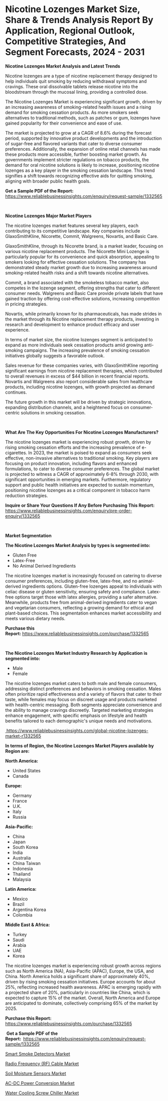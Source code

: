 <p><h1>Nicotine Lozenges Market Size, Share & Trends Analysis Report By Application, Regional Outlook, Competitive Strategies, And Segment Forecasts, 2024 - 2031</h1></p><p><strong>Nicotine Lozenges Market Analysis and Latest Trends</strong></p>
<p><p>Nicotine lozenges are a type of nicotine replacement therapy designed to help individuals quit smoking by reducing withdrawal symptoms and cravings. These oral dissolvable tablets release nicotine into the bloodstream through the mucosal lining, providing a controlled dose. </p><p>The Nicotine Lozenges Market is experiencing significant growth, driven by an increasing awareness of smoking-related health issues and a rising demand for smoking cessation products. As more smokers seek alternatives to traditional methods, such as patches or gum, lozenges have gained popularity for their convenience and ease of use. </p><p>The market is projected to grow at a CAGR of 8.6% during the forecast period, supported by innovative product developments and the introduction of sugar-free and flavored variants that cater to diverse consumer preferences. Additionally, the expansion of online retail channels has made these products more accessible, further boosting market growth. As governments implement stricter regulations on tobacco products, the demand for oral nicotine solutions is likely to increase, positioning nicotine lozenges as a key player in the smoking cessation landscape. This trend signifies a shift towards recognizing effective aids for quitting smoking, aligning with broader public health goals.</p></p>
<p><strong>Get a Sample PDF of the Report:&nbsp;</strong> <a href="https://www.reliablebusinessinsights.com/enquiry/request-sample/1332565?utm_campaign=63&utm_medium=2&utm_source=Github&utm_content=ia&utm_term=01102024&utm_id=nicotine-lozenges">https://www.reliablebusinessinsights.com/enquiry/request-sample/1332565</a></p>
<p>&nbsp;</p>
<p><strong>Nicotine Lozenges Major Market Players</strong></p>
<p><p>The nicotine lozenges market features several key players, each contributing to its competitive landscape. Key companies include GlaxoSmithKline, Nicorette, Commit, Walgreens, Novartis, and Basic Care.</p><p>GlaxoSmithKline, through its Nicorette brand, is a market leader, focusing on various nicotine replacement products. The Nicorette Mini Lozenge is particularly popular for its convenience and quick absorption, appealing to smokers looking for effective cessation solutions. The company has demonstrated steady market growth due to increasing awareness around smoking-related health risks and a shift towards nicotine alternatives.</p><p>Commit, a brand associated with the smokeless tobacco market, also competes in the lozenge segment, offering strengths that cater to different consumer needs. Walgreens and Basic Care provide private labels that have gained traction by offering cost-effective solutions, increasing competition in pricing strategies.</p><p>Novartis, while primarily known for its pharmaceuticals, has made strides in the market through its Nicotine replacement therapy products, investing in research and development to enhance product efficacy and user experience.</p><p>In terms of market size, the nicotine lozenges segment is anticipated to expand as more individuals seek cessation products amid growing anti-smoking campaigns. The increasing prevalence of smoking cessation initiatives globally suggests a favorable outlook.</p><p>Sales revenue for these companies varies, with GlaxoSmithKline reporting significant earnings from nicotine replacement therapies, which contributed to overall revenues in excess of $44 billion in recent financial reports. Novartis and Walgreens also report considerable sales from healthcare products, including nicotine lozenges, with growth projected as demand continues.</p><p>The future growth in this market will be driven by strategic innovations, expanding distribution channels, and a heightened focus on consumer-centric solutions in smoking cessation.</p></p>
<p>&nbsp;</p>
<p><strong>What Are The Key Opportunities For Nicotine Lozenges Manufacturers?</strong></p>
<p><p>The nicotine lozenges market is experiencing robust growth, driven by rising smoking cessation efforts and the increasing prevalence of e-cigarettes. In 2023, the market is poised to expand as consumers seek effective, non-invasive alternatives to traditional smoking. Key players are focusing on product innovation, including flavors and enhanced formulations, to cater to diverse consumer preferences. The global market is projected to witness a CAGR of approximately 6-8% through 2030, with significant opportunities in emerging markets. Furthermore, regulatory support and public health initiatives are expected to sustain momentum, positioning nicotine lozenges as a critical component in tobacco harm reduction strategies.</p></p>
<p><strong>Inquire or Share Your Questions If Any Before Purchasing This Report:</strong> <a href="https://www.reliablebusinessinsights.com/enquiry/pre-order-enquiry/1332565?utm_campaign=63&utm_medium=2&utm_source=Github&utm_content=ia&utm_term=01102024&utm_id=nicotine-lozenges">https://www.reliablebusinessinsights.com/enquiry/pre-order-enquiry/1332565</a></p>
<p>&nbsp;</p>
<p><strong>Market Segmentation</strong></p>
<p><strong>The Nicotine Lozenges Market Analysis by types is segmented into:</strong></p>
<p><ul><li>Gluten Free</li><li>Latex-Free</li><li>No Animal Derived Ingredients</li></ul></p>
<p><p>The nicotine lozenges market is increasingly focused on catering to diverse consumer preferences, including gluten-free, latex-free, and no animal-derived ingredients options. Gluten-free lozenges appeal to individuals with celiac disease or gluten sensitivity, ensuring safety and compliance. Latex-free options target those with latex allergies, providing a safer alternative. Meanwhile, products free from animal-derived ingredients cater to vegan and vegetarian consumers, reflecting a growing demand for ethical and plant-based choices. This segmentation enhances market accessibility and meets various dietary needs.</p></p>
<p><strong>Purchase this Report:&nbsp;</strong><a href="https://www.reliablebusinessinsights.com/purchase/1332565?utm_campaign=63&utm_medium=2&utm_source=Github&utm_content=ia&utm_term=01102024&utm_id=nicotine-lozenges">https://www.reliablebusinessinsights.com/purchase/1332565</a></p>
<p>&nbsp;</p>
<p><strong>The Nicotine Lozenges Market Industry Research by Application is segmented into:</strong></p>
<p><ul><li>Male</li><li>Female</li></ul></p>
<p><p>The nicotine lozenges market caters to both male and female consumers, addressing distinct preferences and behaviors in smoking cessation. Males often prioritize rapid effectiveness and a variety of flavors that cater to their taste, while females may focus on discreet usage and products marketed with health-centric messaging. Both segments appreciate convenience and the ability to manage cravings discreetly. Targeted marketing strategies enhance engagement, with specific emphasis on lifestyle and health benefits tailored to each demographic's unique needs and motivations.</p></p>
<p><a href="https://www.reliablebusinessinsights.com/global-nicotine-lozenges-market-r1332565?utm_campaign=63&utm_medium=2&utm_source=Github&utm_content=ia&utm_term=01102024&utm_id=nicotine-lozenges">&nbsp;https://www.reliablebusinessinsights.com/global-nicotine-lozenges-market-r1332565</a></p>
<p><strong>In terms of Region, the Nicotine Lozenges Market Players available by Region are:</strong></p>
<p>
    <p> <strong> North America: </strong>
        <ul>
            <li>United States</li>
            <li>Canada</li>
        </ul>
        </p> 
    <p> <strong> Europe: </strong>
        <ul>
            <li>Germany</li>
            <li>France</li>
            <li>U.K.</li>
            <li>Italy</li>
            <li>Russia</li>
        </ul>
        </p> 
    <p> <strong> Asia-Pacific: </strong>
        <ul>
            <li>China</li>
            <li>Japan</li>
            <li>South Korea</li>
            <li>India</li>
            <li>Australia</li>
            <li>China Taiwan</li>
            <li>Indonesia</li>
            <li>Thailand</li>
            <li>Malaysia</li>
        </ul>
        </p> 
    <p> <strong> Latin America: </strong>
        <ul>
            <li>Mexico</li>
            <li>Brazil</li>
            <li>Argentina Korea</li>
            <li>Colombia</li>
        </ul>
        </p> 
    <p> <strong> Middle East & Africa: </strong>
        <ul>
            <li>Turkey</li>
            <li>Saudi</li>
            <li>Arabia</li>
            <li>UAE</li>
            <li>Korea</li>
        </ul>
    </p>
    </p>
<p><p>The nicotine lozenges market is experiencing robust growth across regions such as North America (NA), Asia-Pacific (APAC), Europe, the USA, and China. North America holds a significant share of approximately 40%, driven by rising smoking cessation initiatives. Europe accounts for about 25%, reflecting increased health awareness. APAC is emerging rapidly with a projected share of 20%, particularly in countries like China, which is expected to capture 15% of the market. Overall, North America and Europe are anticipated to dominate, collectively comprising 65% of the market by 2025.</p></p>
<p><strong>Purchase this Report: </strong><a href="https://www.reliablebusinessinsights.com/purchase/1332565?utm_campaign=63&utm_medium=2&utm_source=Github&utm_content=ia&utm_term=01102024&utm_id=nicotine-lozenges">https://www.reliablebusinessinsights.com/purchase/1332565</a></p>
<p>&nbsp;<strong>Get a Sample PDF of the Report:&nbsp;&nbsp;</strong><a href="https://www.reliablebusinessinsights.com/enquiry/request-sample/1332565?utm_campaign=63&utm_medium=2&utm_source=Github&utm_content=ia&utm_term=01102024&utm_id=nicotine-lozenges">https://www.reliablebusinessinsights.com/enquiry/request-sample/1332565</a></p>
<p><strong></strong></p>
<p><p><a href="https://www.linkedin.com/pulse/smart-smoke-detectors-market-global-trends-forecast-2024-wpuef?utm_campaign=63&utm_medium=2&utm_source=Github&utm_content=ia&utm_term=01102024&utm_id=nicotine-lozenges">Smart Smoke Detectors Market</a></p><p><a href="https://issuu.com/reportprime-2/docs/radio-frequency-rf-cable-market-siz_876b4ea3848a92?utm_campaign=63&utm_medium=2&utm_source=Github&utm_content=ia&utm_term=01102024&utm_id=nicotine-lozenges">Radio Frequency (RF) Cable Market</a></p><p><a href="https://www.linkedin.com/pulse/global-soil-moisture-sensors-market-size-expected-experience-yjl8f?utm_campaign=63&utm_medium=2&utm_source=Github&utm_content=ia&utm_term=01102024&utm_id=nicotine-lozenges">Soil Moisture Sensors Market</a></p><p><a href="https://github.com/NancyAlvarado586/Market-Research-Report-List-1/blob/main/ac-dc-power-conversion-market.md?utm_campaign=63&utm_medium=2&utm_source=Github&utm_content=ia&utm_term=01102024&utm_id=nicotine-lozenges">AC-DC Power Conversion Market</a></p><p><a href="https://github.com/WEISNERADAM/Market-Research-Report-List-1/blob/main/water-cooling-screw-chiller-market.md?utm_campaign=63&utm_medium=2&utm_source=Github&utm_content=ia&utm_term=01102024&utm_id=nicotine-lozenges">Water Cooling Screw Chiller Market</a></p></p>